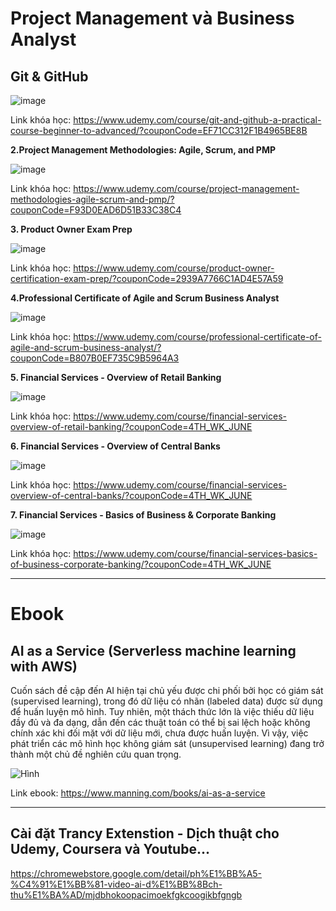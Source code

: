 # Project Management và Business Analyst

## Git & GitHub

![image](https://github.com/user-attachments/assets/ac06a692-7be5-4b8a-ac16-e19f2fa7376b)

Link khóa học: https://www.udemy.com/course/git-and-github-a-practical-course-beginner-to-advanced/?couponCode=EF71CC312F1B4965BE8B

**2.Project Management Methodologies: Agile, Scrum, and PMP**

![image](https://github.com/user-attachments/assets/cfdcb210-c215-4fcc-a873-7850d831c05f)

Link khóa học: https://www.udemy.com/course/project-management-methodologies-agile-scrum-and-pmp/?couponCode=F93D0EAD6D51B33C38C4

**3. Product Owner Exam Prep**

![image](https://github.com/user-attachments/assets/8dc40d9b-7be9-4966-a0fe-ddaf24d46100)

Link khóa học: https://www.udemy.com/course/product-owner-certification-exam-prep/?couponCode=2939A7766C1AD4E57A59

**4.Professional Certificate of Agile and Scrum Business Analyst**

![image](https://github.com/user-attachments/assets/ecfd60be-bd4d-4cae-9bb8-60d32ca8c296)

Link khóa học: https://www.udemy.com/course/professional-certificate-of-agile-and-scrum-business-analyst/?couponCode=B807B0EF735C9B5964A3

**5. Financial Services - Overview of Retail Banking**

![image](https://github.com/user-attachments/assets/e395cef7-0134-4220-a1b7-2a02d7a23543)

Link khóa học: https://www.udemy.com/course/financial-services-overview-of-retail-banking/?couponCode=4TH_WK_JUNE

**6. Financial Services - Overview of Central Banks**

![image](https://github.com/user-attachments/assets/c07ead86-ce56-4500-a410-d84d0bbc509e)

Link khóa học: https://www.udemy.com/course/financial-services-overview-of-central-banks/?couponCode=4TH_WK_JUNE

**7. Financial Services - Basics of Business & Corporate Banking**

![image](https://github.com/user-attachments/assets/46671cbb-01fc-46a8-9aff-ec8252aee250)

Link khóa học: https://www.udemy.com/course/financial-services-basics-of-business-corporate-banking/?couponCode=4TH_WK_JUNE

---

# Ebook

## AI as a Service (Serverless machine learning with AWS)

Cuốn sách đề cập đến AI hiện tại chủ yếu được chi phối bởi học có giám sát (supervised learning), trong đó dữ liệu có nhãn (labeled data) được sử dụng để huấn luyện mô hình. Tuy nhiên, một thách thức lớn là việc thiếu dữ liệu đầy đủ và đa dạng, dẫn đến các thuật toán có thể bị sai lệch hoặc không chính xác khi đối mặt với dữ liệu mới, chưa được huấn luyện. Vì vậy, việc phát triển các mô hình học không giám sát (unsupervised learning) đang trở thành một chủ đề nghiên cứu quan trọng.

![Hình](https://m.media-amazon.com/images/I/61QlATgxI1L.jpg)

Link ebook: https://www.manning.com/books/ai-as-a-service

---

## Cài đặt Trancy Extenstion - Dịch thuật cho Udemy, Coursera và Youtube...

https://chromewebstore.google.com/detail/ph%E1%BB%A5-%C4%91%E1%BB%81-video-ai-d%E1%BB%8Bch-thu%E1%BA%AD/mjdbhokoopacimoekfgkcoogikbfgngb
